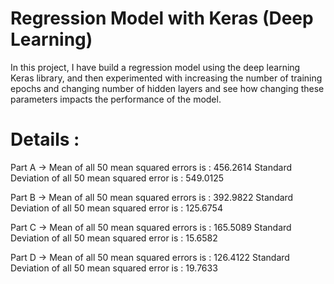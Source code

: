 # Regression Model with Keras (Deep Learning)
In this project, I have build a regression model using the deep learning Keras library, and then  experimented with increasing the number of training epochs and changing number of hidden layers and see how changing these parameters impacts the performance of the model.

# Details :
Part A -> 
        Mean of all 50 mean squared errors is :  456.2614
        Standard Deviation of all 50 mean squared error is :  549.0125

Part B ->
        Mean of all 50 mean squared errors is :  392.9822
        Standard Deviation of all 50 mean squared error is :  125.6754

Part C ->
        Mean of all 50 mean squared errors is :  165.5089
        Standard Deviation of all 50 mean squared error is :  15.6582

Part D ->
        Mean of all 50 mean squared errors is :  126.4122
        Standard Deviation of all 50 mean squared error is :  19.7633
